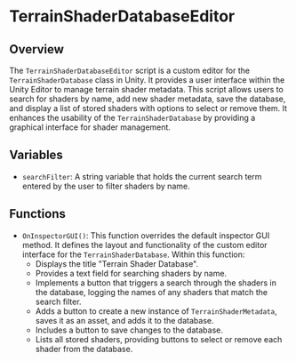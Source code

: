 # TerrainShaderDatabaseEditor

## Overview
The `TerrainShaderDatabaseEditor` script is a custom editor for the `TerrainShaderDatabase` class in Unity. It provides a user interface within the Unity Editor to manage terrain shader metadata. This script allows users to search for shaders by name, add new shader metadata, save the database, and display a list of stored shaders with options to select or remove them. It enhances the usability of the `TerrainShaderDatabase` by providing a graphical interface for shader management.

## Variables
- `searchFilter`: A string variable that holds the current search term entered by the user to filter shaders by name.

## Functions
- `OnInspectorGUI()`: This function overrides the default inspector GUI method. It defines the layout and functionality of the custom editor interface for the `TerrainShaderDatabase`. Within this function:
  - Displays the title "Terrain Shader Database".
  - Provides a text field for searching shaders by name.
  - Implements a button that triggers a search through the shaders in the database, logging the names of any shaders that match the search filter.
  - Adds a button to create a new instance of `TerrainShaderMetadata`, saves it as an asset, and adds it to the database.
  - Includes a button to save changes to the database.
  - Lists all stored shaders, providing buttons to select or remove each shader from the database.